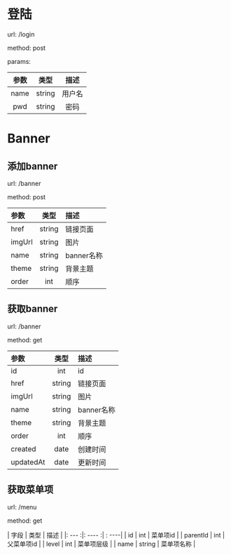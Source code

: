 # 登陆
url: /login 

method: post

params:    

|  参数 | 类型 | 描述 |   
|:-----------:|:------------:|:--------:|  
| name | string | 用户名 |  
| pwd   | string | 密码     |  



# Banner 

## 添加banner

url: /banner

method: post  

| 参数 | 类型 | 描述 |  
|:-----|:-------:|:-------|  
| href   |  string  |   链接页面     |  
| imgUrl | string | 图片 |   
| name |  string  | banner名称   |  
| theme | string |  背景主题 |  
| order | int  | 顺序 |  

## 获取banner

url: /banner

method: get   

| 参数 | 类型 | 描述 |  
|:-----|:-------:|:-------|  
| id    |   int     |  id  |
| href   |  string  |   链接页面     |  
| imgUrl | string | 图片 |   
| name |  string  | banner名称   |  
| theme | string |  背景主题 |  
| order | int  | 顺序 |  
| created | date | 创建时间 |
| updatedAt | date | 更新时间 |

## 获取菜单项  

url: /menu

method: get 

| 字段 | 类型 | 描述 |
|: --- :|: ---- :| : ----|
| id    |  int   | 菜单项id |
| parentId | int | 父菜单项id |
| level | int | 菜单项层级 |
| name | string | 菜单项名称 |  
